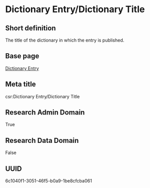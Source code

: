 # Dictionary Entry/Dictionary Title
## Short definition
The title of the dictionary in which the entry is published.
## Base page
[Dictionary Entry](https://github.com/EuroCRIS/CASRAI-Dictionairies/blob/main/Objects/Dictionary%20Entry.md)
## Meta title
csr:Dictionary Entry/Dictionary Title
## Research Admin Domain
True
## Research Data Domain
False
## UUID
6c1040f1-3051-46f5-b0a9-1be8cfcba061
